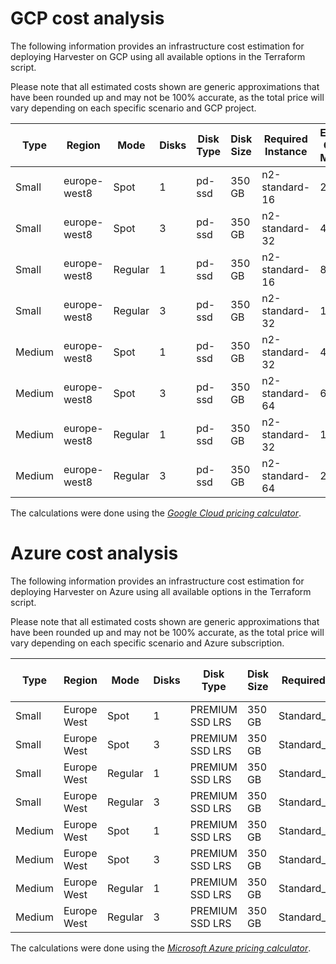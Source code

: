 # GCP cost analysis

The following information provides an infrastructure cost estimation for deploying Harvester on GCP using all available options in the Terraform script.

Please note that all estimated costs shown are generic approximations that have been rounded up and may not be 100% accurate, as the total price will vary depending on each specific scenario and GCP project.

| Type   | Region        | Mode    | Disks | Disk Type | Disk Size | Required Instance  | Estimated Cost per Month ($) |
|--------|--------------|---------|-------|-----------|-----------|--------------------|-----------------------------|
| Small  | europe-west8 | Spot    | 1     | pd-ssd    | 350 GB    | n2-standard-16     | 250                         |
| Small  | europe-west8 | Spot    | 3     | pd-ssd    | 350 GB    | n2-standard-32     | 400                         |
| Small  | europe-west8 | Regular | 1     | pd-ssd    | 350 GB    | n2-standard-16     | 800                         |
| Small  | europe-west8 | Regular | 3     | pd-ssd    | 350 GB    | n2-standard-32     | 1500                        |
| Medium | europe-west8 | Spot    | 1     | pd-ssd    | 350 GB    | n2-standard-32     | 400                         |
| Medium | europe-west8 | Spot    | 3     | pd-ssd    | 350 GB    | n2-standard-64     | 600                         |
| Medium | europe-west8 | Regular | 1     | pd-ssd    | 350 GB    | n2-standard-32     | 1500                        |
| Medium | europe-west8 | Regular | 3     | pd-ssd    | 350 GB    | n2-standard-64     | 2800                        |

The calculations were done using the *[Google Cloud pricing calculator](https://cloud.google.com/calculator)*.

# Azure cost analysis

The following information provides an infrastructure cost estimation for deploying Harvester on Azure using all available options in the Terraform script.

Please note that all estimated costs shown are generic approximations that have been rounded up and may not be 100% accurate, as the total price will vary depending on each specific scenario and Azure subscription.

| Type   | Region       | Mode    | Disks | Disk Type        | Disk Size | Required Instance        | Estimated Cost per Month ($) |
|--------|-------------|---------|-------|------------------|-----------|--------------------------|-----------------------------|
| Small  | Europe West | Spot    | 1     | PREMIUM SSD LRS | 350 GB    | Standard_D16as_v5       | 200                         |
| Small  | Europe West | Spot    | 3     | PREMIUM SSD LRS | 350 GB    | Standard_D32as_v5       | 450                         |
| Small  | Europe West | Regular | 1     | PREMIUM SSD LRS | 350 GB    | Standard_D16as_v5       | 750                         |
| Small  | Europe West | Regular | 3     | PREMIUM SSD LRS | 350 GB    | Standard_D32as_v5       | 1500                        |
| Medium | Europe West | Spot    | 1     | PREMIUM SSD LRS | 350 GB    | Standard_D32as_v5       | 300                         |
| Medium | Europe West | Spot    | 3     | PREMIUM SSD LRS | 350 GB    | Standard_D64as_v5       | 650                         |
| Medium | Europe West | Regular | 1     | PREMIUM SSD LRS | 350 GB    | Standard_D32as_v5       | 1350                        |
| Medium | Europe West | Regular | 3     | PREMIUM SSD LRS | 350 GB    | Standard_D64as_v5       | 3000                        |

The calculations were done using the *[Microsoft Azure pricing calculator](https://azure.microsoft.com/en-us/pricing/calculator/?service=spot-advisor)*.
